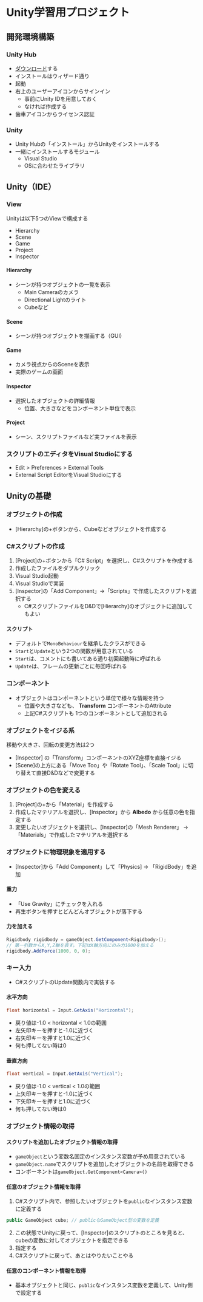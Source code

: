 # Unity学習用プロジェクト

## 開発環境構築

### Unity Hub

* [ダウンロード](https://unity3d.com/jp/get-unity/download)する
* インストールはウィザード通り
* 起動
* 右上のユーザーアイコンからサインイン
  * 事前にUnity IDを用意しておく
  * なければ作成する
* 歯車アイコンからライセンス認証

### Unity

* Unity Hubの「インストール」からUnityをインストールする
* 一緒にインストールするモジュール
  * Visual Studio
  * OSに合わせたライブラリ

## Unity（IDE）

### View

Unityは以下5つのViewで構成する

* Hierarchy
* Scene
* Game
* Project
* Inspector

#### Hierarchy

* シーンが持つオブジェクトの一覧を表示
  * Main Cameraのカメラ
  * Directional Lightのライト
  * Cubeなど

#### Scene

* シーンが持つオブジェクトを描画する（GUI)

#### Game

* カメラ視点からのSceneを表示
* 実際のゲームの画面

#### Inspector

* 選択したオブジェクトの詳細情報 
  * 位置、大きさなどをコンポーネント単位で表示 

#### Project

* シーン、スクリプトファイルなど実ファイルを表示

### スクリプトのエディタをVisual Studioにする

* Edit > Preferences > External Tools
* External Script EditorをVisual Studioにする

## Unityの基礎

### オブジェクトの作成

* [Hierarchy]の+ボタンから、Cubeなどオブジェクトを作成する

### C#スクリプトの作成

1. [Project]の+ボタンから「C# Script」を選択し、C#スクリプトを作成する
2. 作成したファイルをダブルクリック
3. Visual Studio起動
4. Visual Studioで実装
5. [Inspector]の「Add Component」->「Scripts」で作成したスクリプトを選択する
   * C#スクリプトファイルをD&Dで[Hierarchy]のオブジェクトに追加してもよい

#### スクリプト

* デフォルトで`MonoBehaviour`を継承したクラスができる
* `Start`と`Update`という2つの関数が用意されている
* `Start`は、コメントにも書いてある通り初回起動時に呼ばれる
* `Update`は、フレームの更新ごとに毎回呼ばれる

### コンポーネント

* オブジェクトはコンポーネントという単位で様々な情報を持つ
  * 位置や大きさなども、 **Transform** コンポーネントのAttribute
  * 上記C#スクリプトも 1つのコンポーネントとして追加される 

### オブジェクトをイジる系

移動や大きさ、回転の変更方法は2つ

* [Inspector] の「Transform」コンポーネントのXYZ座標を直接イジる
* [Scene]の上方にある「Move Too」や「Rotate Tool」、「Scale Tool」に切り替えて直接D&Dなどで変更する

### オブジェクトの色を変える

1. [Project]の+から「Material」を作成する
2. 作成したマテリアルを選択し、[Inspector」から **Albedo** から任意の色を指定する
3. 変更したいオブジェクトを選択し、[Inspector]の「Mesh Renderer」 -> 「Materials」で作成したマテリアルを選択する

### オブジェクトに物理現象を適用する

* [Inspector]から「Add Component」して「Physics] -> 「RigidBody」を追加

#### 重力

* 「Use Gravity」にチェックを入れる
* 再生ボタンを押すとどんどんオブジェクトが落下する

#### 力を加える

```c#
Rigidbody rigidbody = gameObject.GetComponent<Rigidbody>();
// 第一引数からX,Y,Z軸を表す。下記はX軸方向にのみ力1000を加える
rigidbody.AddForce(1000, 0, 0);
```

### キー入力

* C#スクリプトのUpdate関数内で実装する

#### 水平方向

```c#
float horizontal = Input.GetAxis("Horizontal");
```
* 戻り値は-1.0 < horizontal < 1.0の範囲
* 左矢印キーを押すと-1.0に近づく
* 右矢印キーを押すと1.0に近づく
* 何も押してない時は0

#### 垂直方向

```c#
float vertical = Input.GetAxis("Vertical");
```
* 戻り値は-1.0 < vertical < 1.0の範囲
* 上矢印キーを押すと-1.0に近づく
* 下矢印キーを押すと1.0に近づく
* 何も押してない時は0

### オブジェクト情報の取得

#### スクリプトを追加したオブジェクト情報の取得

* `gameObject`という変数名固定のインスタンス変数が予め用意されている
* `gameObject.name`でスクリプトを追加したオブジェクトの名前を取得できる
* コンポーネントは`gameObject.GetComponent<Camera>()`

#### 任意のオブジェクト情報を取得

1. C#スクリプト内で、参照したいオブジェクトを`public`なインスタンス変数に定義する
```c#
public GameObject cube; // publicなGameObject型の変数を定義
```
2. この状態でUnityに戻って、[Inspector]のスクリプトのところを見ると、cubeの変数に対してオブジェクトを指定できる
3. 指定する
4. C#スクリプトに戻って、あとはやりたいことやる

#### 任意のコンポーネント情報を取得

* 基本オブジェクトと同じ、`public`なインスタンス変数を定義して、Unity側で設定する
